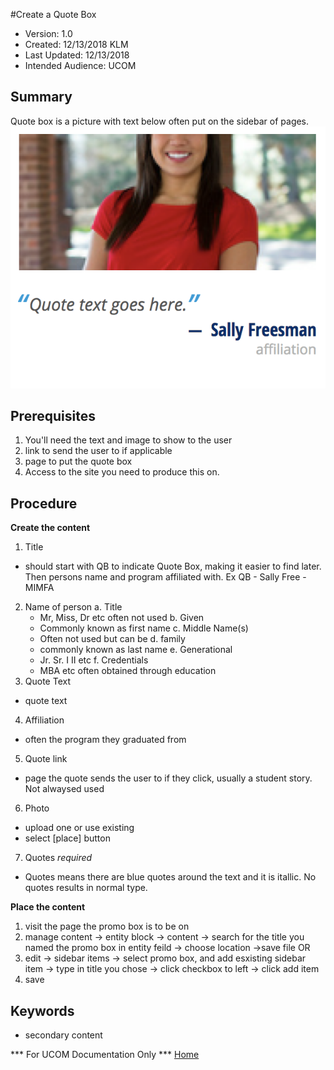 #Create a Quote Box
* Version: 1.0
* Created: 12/13/2018 KLM
* Last Updated: 12/13/2018
* Intended Audience: UCOM

## Summary

Quote box is a picture with text below often put on the sidebar of pages.
![Quote box example](images/quote_box_example.png "Quote Box Example")


## Prerequisites
1. You'll need the text and image to show to the user
2. link to send the user to if applicable
3. page to put the quote box
4. Access to the site you need to produce this on.


## Procedure
**Create the content**
 1. Title
 - should start with QB to indicate Quote Box, making it easier to find later. Then persons name and program affiliated with. Ex QB - Sally Free - MIMFA
 2. Name of person
    a. Title
    - Mr, Miss, Dr etc often not used
    b. Given
    - Commonly known as first name
    c. Middle Name(s)
    - Often not used but can be
    d. family
    - commonly known as last name
    e. Generational
    - Jr. Sr. I II etc
    f. Credentials
    - MBA etc often obtained through education
 3. Quote Text
 - quote text
 4. Affiliation
 - often the program they graduated from
 5. Quote link
 - page the quote sends the user to if they click, usually a student story. Not alwaysed used
 6. Photo
 - upload one or use existing
 - select [place] button
 7. Quotes _required_
 - Quotes means there are blue quotes around the text and it is itallic. No quotes results in normal type.

**Place the content**
 1. visit the page the promo box is to be on
 2. manage content -> entity block -> content -> search for the title you named the promo box in entity feild -> choose location ->save file
 OR
 2. edit -> sidebar items -> select promo box, and add esxisting sidebar item -> type in title you chose -> click checkbox to left -> click add item
 3. save

## Keywords

* secondary content

*** For UCOM Documentation Only ***
[Home](https://cu-webteam.github.io/d8-platform/UCOM)

